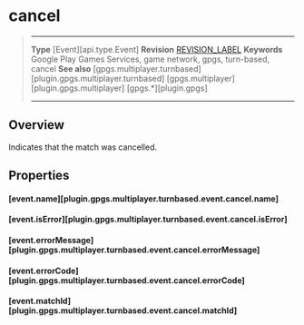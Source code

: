 # cancel

> --------------------- ------------------------------------------------------------------------------------------
> __Type__              [Event][api.type.Event]
> __Revision__          [REVISION_LABEL](REVISION_URL)
> __Keywords__          Google Play Games Services, game network, gpgs, turn-based, cancel
> __See also__          [gpgs.multiplayer.turnbased][plugin.gpgs.multiplayer.turnbased]
>						[gpgs.multiplayer][plugin.gpgs.multiplayer]
>                       [gpgs.*][plugin.gpgs]
> --------------------- ------------------------------------------------------------------------------------------

## Overview

Indicates that the match was cancelled.

## Properties

#### [event.name][plugin.gpgs.multiplayer.turnbased.event.cancel.name]

#### [event.isError][plugin.gpgs.multiplayer.turnbased.event.cancel.isError]

#### [event.errorMessage][plugin.gpgs.multiplayer.turnbased.event.cancel.errorMessage]

#### [event.errorCode][plugin.gpgs.multiplayer.turnbased.event.cancel.errorCode]

#### [event.matchId][plugin.gpgs.multiplayer.turnbased.event.cancel.matchId]
